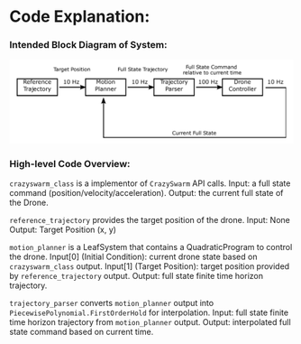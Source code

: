 # Code Explanation:

### Intended Block Diagram of System:
![Naming Reference](/imgs/block_diagram_.png)

### High-level Code Overview:
``crazyswarm_class`` is a implementor of ``CrazySwarm`` API calls. 
Input: a full state command (position/velocity/acceleration).
Output: the current full state of the Drone.

``reference_trajectory`` provides the target position of the drone.
Input: None
Output: Target Position (x, y)

``motion_planner`` is a LeafSystem that contains a QuadraticProgram to control the drone.
Input[0] (Initial Condition): current drone state based on ``crazyswarm_class`` output.
Input[1] (Target Position): target position provided by ``reference_trajectory`` output.
Output: full state finite time horizon trajectory.

``trajectory_parser`` converts ``motion_planner`` output into ``PiecewisePolynomial.FirstOrderHold`` for interpolation.
Input: full state finite time horizon trajectory from ``motion_planner`` output.
Output: interpolated full state command based on current time.
